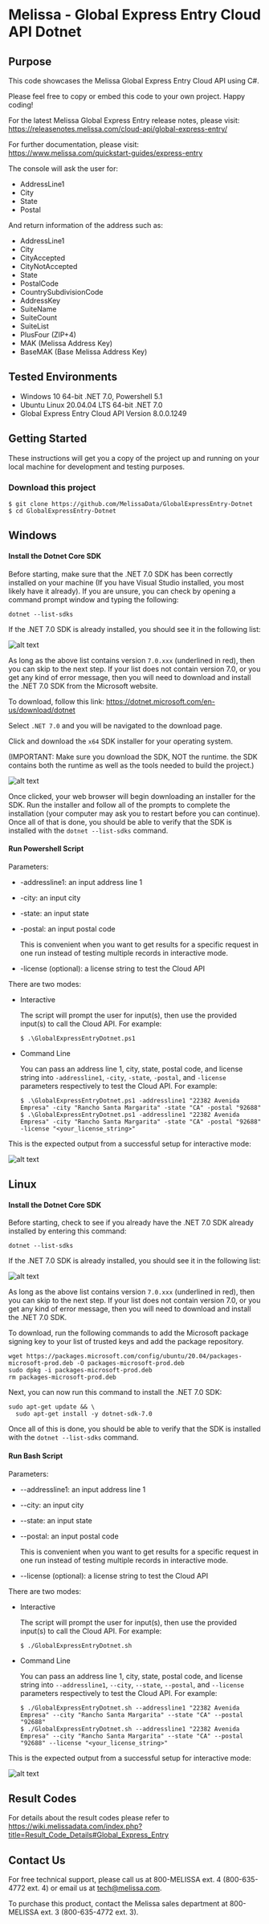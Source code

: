 # Melissa - Global Express Entry Cloud API Dotnet

## Purpose
This code showcases the Melissa Global Express Entry Cloud API using C#.

Please feel free to copy or embed this code to your own project. Happy coding!

For the latest Melissa Global Express Entry release notes, please visit: https://releasenotes.melissa.com/cloud-api/global-express-entry/

For further documentation, please visit: https://www.melissa.com/quickstart-guides/express-entry

The console will ask the user for:

- AddressLine1
- City
- State
- Postal

And return information of the address such as:

- AddressLine1
- City
- CityAccepted
- CityNotAccepted
- State
- PostalCode
- CountrySubdivisionCode
- AddressKey
- SuiteName
- SuiteCount
- SuiteList
- PlusFour (ZIP+4)
- MAK (Melissa Address Key)
- BaseMAK (Base Melissa Address Key)

## Tested Environments
- Windows 10 64-bit .NET 7.0, Powershell 5.1
- Ubuntu Linux 20.04.04 LTS 64-bit .NET 7.0
- Global Express Entry Cloud API Version 8.0.0.1249

## Getting Started
These instructions will get you a copy of the project up and running on your local machine for development and testing purposes.

### Download this project
```
$ git clone https://github.com/MelissaData/GlobalExpressEntry-Dotnet
$ cd GlobalExpressEntry-Dotnet
```

## Windows

#### Install the Dotnet Core SDK
Before starting, make sure that the .NET 7.0 SDK has been correctly installed on your machine (If you have Visual Studio installed, you most likely have it already). If you are unsure, you can check by opening a command prompt window and typing the following:

`dotnet --list-sdks`

If the .NET 7.0 SDK is already installed, you should see it in the following list:

![alt text](/screenshots/dotnet_output.png)

As long as the above list contains version `7.0.xxx` (underlined in red), then you can skip to the next step. If your list does not contain version 7.0, or you get any kind of error message, then you will need to download and install the .NET 7.0 SDK from the Microsoft website.

To download, follow this link: https://dotnet.microsoft.com/en-us/download/dotnet

Select `.NET 7.0` and you will be navigated to the download page.

Click and download the `x64` SDK installer for your operating system.

(IMPORTANT: Make sure you download the SDK, NOT the runtime. the SDK contains both the runtime as well as the tools needed to build the project.)

![alt text](/screenshots/net7.png)

Once clicked, your web browser will begin downloading an installer for the SDK. Run the installer and follow all of the prompts to complete the installation (your computer may ask you to restart before you can continue). Once all of that is done, you should be able to verify that the SDK is installed with the `dotnet --list-sdks` command.

#### Run Powershell Script
Parameters:
- -addressline1: an input address line 1
- -city: an input city
- -state: an input state
- -postal: an input postal code

  This is convenient when you want to get results for a specific request in one run instead of testing multiple records in interactive mode.  

- -license (optional): a license string to test the Cloud API

There are two modes:

- Interactive 

	The script will prompt the user for input(s), then use the provided input(s) to call the Cloud API. For example:
	```
	$ .\GlobalExpressEntryDotnet.ps1
	```

- Command Line 

	You can pass an address line 1, city, state, postal code, and license string into `-addressline1`, `-city`, `-state`, `-postal`, and `-license` parameters respectively to test the Cloud API. For example: 
	```
    $ .\GlobalExpressEntryDotnet.ps1 -addressline1 "22382 Avenida Empresa" -city "Rancho Santa Margarita" -state "CA" -postal "92688"
    $ .\GlobalExpressEntryDotnet.ps1 -addressline1 "22382 Avenida Empresa" -city "Rancho Santa Margarita" -state "CA" -postal "92688" -license "<your_license_string>"
    ```
	
This is the expected output from a successful setup for interactive mode:

![alt text](/screenshots/output.png)

## Linux

#### Install the Dotnet Core SDK
Before starting, check to see if you already have the .NET 7.0 SDK already installed by entering this command:

`dotnet --list-sdks`

If the .NET 7.0 SDK is already installed, you should see it in the following list:

![alt text](/screenshots/dotnet_output2.png)

As long as the above list contains version `7.0.xxx` (underlined in red), then you can skip to the next step. If your list does not contain version 7.0, or you get any kind of error message, then you will need to download and install the .NET 7.0 SDK.

To download, run the following commands to add the Microsoft package signing key to your list of trusted keys and add the package repository.

```
wget https://packages.microsoft.com/config/ubuntu/20.04/packages-microsoft-prod.deb -O packages-microsoft-prod.deb
sudo dpkg -i packages-microsoft-prod.deb
rm packages-microsoft-prod.deb
```

Next, you can now run this command to install the .NET 7.0 SDK:

```
sudo apt-get update && \
  sudo apt-get install -y dotnet-sdk-7.0
```

Once all of this is done, you should be able to verify that the SDK is installed with the `dotnet --list-sdks` command.

#### Run Bash Script
Parameters:
- --addressline1: an input address line 1
- --city: an input city
- --state: an input state
- --postal: an input postal code

  This is convenient when you want to get results for a specific request in one run instead of testing multiple records in interactive mode.  

- --license (optional): a license string to test the Cloud API

There are two modes:

- Interactive 

	The script will prompt the user for input(s), then use the provided input(s) to call the Cloud API. For example:
	```
	$ ./GlobalExpressEntryDotnet.sh
	```

- Command Line 

	You can pass an address line 1, city, state, postal code, and license string into `--addressline1`, `--city`, `--state`, `--postal`, and `--license` parameters respectively to test the Cloud API. For example: 
	```
    $ ./GlobalExpressEntryDotnet.sh --addressline1 "22382 Avenida Empresa" --city "Rancho Santa Margarita" --state "CA" --postal "92688"
    $ ./GlobalExpressEntryDotnet.sh --addressline1 "22382 Avenida Empresa" --city "Rancho Santa Margarita" --state "CA" --postal "92688" --license "<your_license_string>"
    ```

This is the expected output from a successful setup for interactive mode:

![alt text](/screenshots/output2.png)

## Result Codes
For details about the result codes please refer to https://wiki.melissadata.com/index.php?title=Result_Code_Details#Global_Express_Entry

## Contact Us
For free technical support, please call us at 800-MELISSA ext. 4 (800-635-4772 ext. 4) or email us at tech@melissa.com.

To purchase this product, contact the Melissa sales department at 800-MELISSA ext. 3 (800-635-4772 ext. 3).
